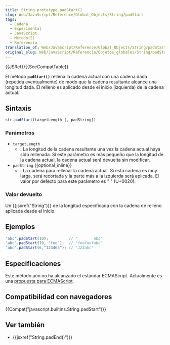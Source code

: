 ```yaml
---
title: String.prototype.padStart()
slug: Web/JavaScript/Reference/Global_Objects/String/padStart
tags:
  - Cadena
  - Experimental
  - JavaScript
  - Método(2)
  - Referencia
translation_of: Web/JavaScript/Reference/Global_Objects/String/padStart
original_slug: Web/JavaScript/Referencia/Objetos_globales/String/padStart
---
```

{{JSRef}}{{SeeCompatTable}}

El método **`padStart()`** rellena la cadena actual con una cadena dada (repetida eventualmente) de modo que la cadena resultante alcance una longitud dada. El relleno es aplicado desde el inicio (izquierda) de la cadena actual.

## Sintaxis

```js
str.padStart(targetLength [, padString])
```

### Parámetros

- `targetLength`
  - : La longitud de la cadena resultante una vez la cadena actual haya sido rellenada. Si este parámetro es más pequeño que la longitud de la cadena actual, la cadena actual será devuelta sin modificar.
- `padString` {{optional_inline}}
  - : La cadena para rellenar la cadena actual. Si esta cadena es muy larga, será recortada y la parte más a la izquierda será aplicada. El valor por defecto para este parámetro es " " (U+0020).

### Valor devuelto

Un {{jsxref("String")}} de la longitud específicada con la cadena de relleno aplicada desde el inicio.

## Ejemplos

```js
'abc'.padStart(10);         // "       abc"
'abc'.padStart(10, "foo");  // "foofoofabc"
'abc'.padStart(6,"123465"); // "123abc"
```

## Especificaciones

Este método aún no ha alcanzado el estándar ECMAScript. Actualmente es una [propuesta para ECMAScript](https://github.com/tc39/proposal-string-pad-start-end).

## Compatibilidad con navegadores

{{Compat("javascript.builtins.String.padStart")}}

## Ver también

- {{jsxref("String.padEnd()")}}
